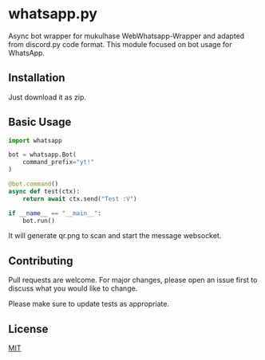 # whatsapp.py

Async bot wrapper for mukulhase WebWhatsapp-Wrapper and adapted from discord.py code format. This module focused on bot usage for WhatsApp.

## Installation

Just download it as zip.

## Basic Usage

```python
import whatsapp

bot = whatsapp.Bot(
    command_prefix="yt!"
)

@bot.command()
async def test(ctx):
    return await ctx.send("Test :V")

if __name__ == "__main__":
    bot.run()
```
It will generate qr.png to scan and start the message websocket.

## Contributing
Pull requests are welcome. For major changes, please open an issue first to discuss what you would like to change.

Please make sure to update tests as appropriate.

## License
[MIT](https://choosealicense.com/licenses/mit/)